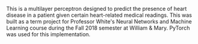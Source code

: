 This is a multilayer perceptron designed to predict
the presence of heart disease in a patient given
certain heart-related medical readings. This was
built as a term project for Professor
White's Neural Networks and Machine Learning course
during the Fall 2018 semester at William & Mary.
PyTorch was used for this implementation.

